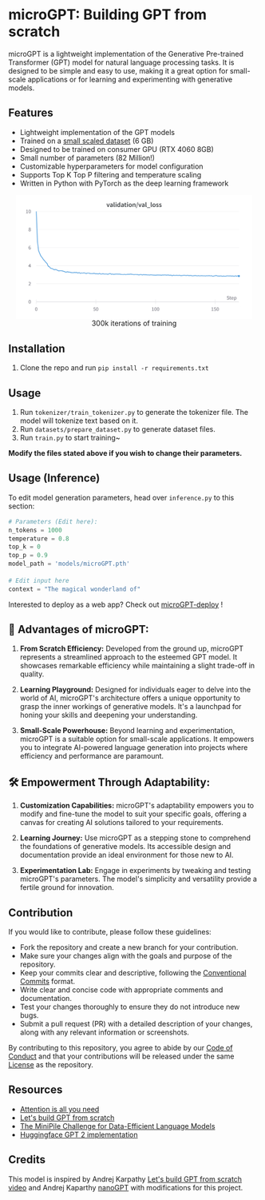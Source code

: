 
# microGPT: Building GPT from scratch
microGPT is a lightweight implementation of the Generative Pre-trained Transformer (GPT) model for natural language processing tasks. It is designed to be simple and easy to use, making it a great option for small-scale applications or for learning and experimenting with generative models.

## Features
-  Lightweight implementation of the GPT models
-  Trained on a [small scaled dataset](https://arxiv.org/abs/2304.08442) (6 GB)
-  Designed to be trained on consumer GPU (RTX 4060 8GB)
-  Small number of parameters (82 Million!)
-  Customizable hyperparameters for model configuration
-  Supports Top K Top P filtering and temperature scaling
-  Written in Python with PyTorch as the deep learning framework

<p align="center" style="margin: 3%;">
	<img align="center" src="assets/val_loss_wandb.png" />
    300k iterations of training
</p>

## Installation
1. Clone the repo and run `pip install -r requirements.txt`

## Usage
1. Run `tokenizer/train_tokenizer.py` to generate the tokenizer file. The model will tokenize text based on it.
2. Run `datasets/prepare_dataset.py` to generate dataset files.
3. Run `train.py` to start training~

**Modify the files stated above if you wish to change their parameters.**

## Usage (Inference)
To edit model generation parameters, head over `inference.py` to this section:
```py
# Parameters (Edit here):
n_tokens = 1000
temperature = 0.8
top_k = 0
top_p = 0.9
model_path = 'models/microGPT.pth'

# Edit input here
context = "The magical wonderland of"
```

Interested to deploy as a web app? Check out [microGPT-deploy](https://github.com/LeeSinLiang/microGPT-deploy) !


## 🌟 Advantages of microGPT:

1. **From Scratch Efficiency:** Developed from the ground up, microGPT represents a streamlined approach to the esteemed GPT model. It showcases remarkable efficiency while maintaining a slight trade-off in quality.

2. **Learning Playground:** Designed for individuals eager to delve into the world of AI, microGPT's architecture offers a unique opportunity to grasp the inner workings of generative models. It's a launchpad for honing your skills and deepening your understanding.

3. **Small-Scale Powerhouse:** Beyond learning and experimentation, microGPT is a suitable option for small-scale applications. It empowers you to integrate AI-powered language generation into projects where efficiency and performance are paramount.

## 🛠️ Empowerment Through Adaptability:

1. **Customization Capabilities:** microGPT's adaptability empowers you to modify and fine-tune the model to suit your specific goals, offering a canvas for creating AI solutions tailored to your requirements.

2. **Learning Journey:** Use microGPT as a stepping stone to comprehend the foundations of generative models. Its accessible design and documentation provide an ideal environment for those new to AI.

3. **Experimentation Lab:** Engage in experiments by tweaking and testing microGPT's parameters. The model's simplicity and versatility provide a fertile ground for innovation.


## Contribution
If you would like to contribute, please follow these guidelines:

-   Fork the repository and create a new branch for your contribution.
-   Make sure your changes align with the goals and purpose of the repository.
-   Keep your commits clear and descriptive, following the [Conventional Commits](https://www.conventionalcommits.org/en/v1.0.0/) format.
-   Write clear and concise code with appropriate comments and documentation.
-   Test your changes thoroughly to ensure they do not introduce new bugs.
-   Submit a pull request (PR) with a detailed description of your changes, along with any relevant information or screenshots.

By contributing to this repository, you agree to abide by our [Code of Conduct](https://github.com/LeeSinLiang/microGPT/blob/main/CODE_OF_CONDUCT.md) and that your contributions will be released under the same [License](https://github.com/LeeSinLiang/microGPT/blob/main/LICENSE) as the repository.

## Resources
- [Attention is all you need](https://arxiv.org/abs/1706.03762)
- [Let's build GPT from scratch](https://youtu.be/kCc8FmEb1nY)
- [The MiniPile Challenge for Data-Efficient Language Models](https://arxiv.org/pdf/2304.08442.pdf)
- [Huggingface GPT 2 implementation](https://github.com/huggingface/transformers/tree/main/src/transformers/models/gpt2)

## Credits
This model is inspired by Andrej Karpathy [Let's build GPT from scratch video](https://youtu.be/kCc8FmEb1nY) and Andrej Kaparthy [nanoGPT](https://github.com/karpathy/nanoGPT/) with modifications for this project.



